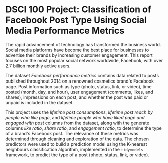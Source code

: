 # DSCI 100 Project: Classification of Facebook Post Type Using Social Media Performance Metrics

The rapid advancement of technology has transformed the business world. Social media platforms have become the best place for businesses to advertise their brands by increasing customer engagement. This report focuses on the most popular social network worldwide, Facebook, with over 2.7 billion monthly active users. 

The dataset *Facebook performance metrics* contains data related to posts published throughout 2014 on a renowned cosmetics brand's Facebook page. Post information such as type (photo, status, link, or video), time posted (month, day, and hour), user engagement (comments, likes, and shares), impressions on each post, and whether the post was paid or unpaid is included in the dataset. 

This project uses the *lifetime post consumptions*, *lifetime post reach by people who like page*, and *lifetime people who have liked page and engaged with post* columns from the dataset, along with the generate columns *like ratio*, *share ratio*, and *engagement ratio*, to determine the type of a brand's Facebook post. The relevance of these metrics was determined through cleaning and exploration of the data. The chosen predictors were used to build a prediction model using the K-nearest neighbours classification algorithm, implemented in the `tidymodels` framework, to predict the type of a post (photo, status, link, or video).
